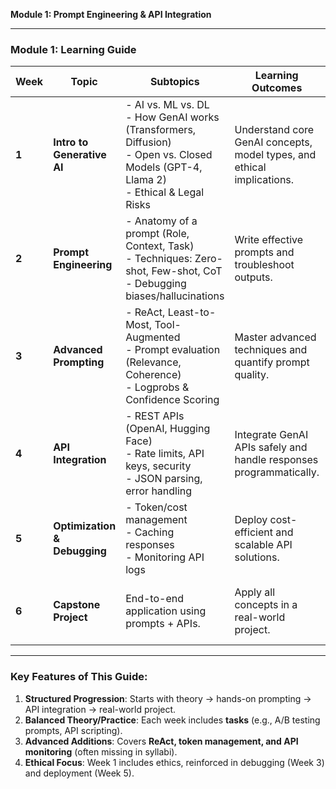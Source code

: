 **Module 1: Prompt Engineering & API Integration** 

---

### **Module 1: Learning Guide**  
| **Week** | **Topic**                  | **Subtopics**                                                                 | **Learning Outcomes**                                                                 | **Tasks/Activities**                                                                 |
|----------|----------------------------|-------------------------------------------------------------------------------|--------------------------------------------------------------------------------------|-------------------------------------------------------------------------------------|
| **1**    | **Intro to Generative AI** | - AI vs. ML vs. DL <br> - How GenAI works (Transformers, Diffusion) <br> - Open vs. Closed Models (GPT-4, Llama 2) <br> - Ethical & Legal Risks | Understand core GenAI concepts, model types, and ethical implications.               | - Compare 2 GenAI tools (e.g., ChatGPT vs. Claude) <br> - Write a short essay on ethical risks. |
| **2**    | **Prompt Engineering**     | - Anatomy of a prompt (Role, Context, Task) <br> - Techniques: Zero-shot, Few-shot, CoT <br> - Debugging biases/hallucinations | Write effective prompts and troubleshoot outputs.                                    | - Optimize a vague prompt (A/B test) <br> - Build a recipe generator using Few-shot. |
| **3**    | **Advanced Prompting**     | - ReAct, Least-to-Most, Tool-Augmented <br> - Prompt evaluation (Relevance, Coherence) <br> - Logprobs & Confidence Scoring | Master advanced techniques and quantify prompt quality.                              | - Create a ReAct prompt for a Q&A bot <br> - Evaluate 3 prompts for a news summarizer. |
| **4**    | **API Integration**        | - REST APIs (OpenAI, Hugging Face) <br> - Rate limits, API keys, security <br> - JSON parsing, error handling | Integrate GenAI APIs safely and handle responses programmatically.                   | - Build a Python script to call GPT-4 API <br> - Implement error handling for rate limits. |
| **5**    | **Optimization & Debugging** | - Token/cost management <br> - Caching responses <br> - Monitoring API logs | Deploy cost-efficient and scalable API solutions.                                    | - Calculate token usage for a long prompt <br> - Debug a failing API call. |
| **6**    | **Capstone Project**       | End-to-end application using prompts + APIs.                                  | Apply all concepts in a real-world project.                                          | - Build a customer support bot with constrained outputs. |
---
### **Key Features of This Guide:**  
1. **Structured Progression**: Starts with theory → hands-on prompting → API integration → real-world project.  
2. **Balanced Theory/Practice**: Each week includes **tasks** (e.g., A/B testing prompts, API scripting).  
3. **Advanced Additions**: Covers **ReAct, token management, and API monitoring** (often missing in syllabi).  
4. **Ethical Focus**: Week 1 includes ethics, reinforced in debugging (Week 3) and deployment (Week 5).  

